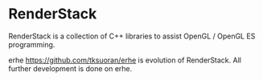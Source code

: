 RenderStack
=====================

RenderStack is a collection of C++ libraries to assist OpenGL / OpenGL ES programming.

erhe <https://github.com/tksuoran/erhe> is evolution of RenderStack. All further development is done on erhe.


